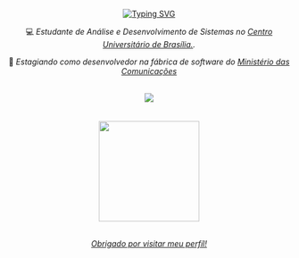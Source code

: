 <!-- ========== "TÍTULO" ========== -->
<p align="center">
  <a href="https://git.io/typing-svg">
    <img src="https://readme-typing-svg.herokuapp.com?font=Fira+Code&weight=300&pause=1000&color=FFFF00&center=true&vCenter=true&width=600&lines=Ol%C3%A1!+Sou+Luca+Cordella+%F0%9F%91%8B%F0%9F%8F%BC;Desenvolvedor+de+Software+%F0%9F%92%BB" 
         alt="Typing SVG"/>
  </a>
</p>

<!-- ========== APRESENTAÇÃO ========== -->
<div align="center">
  <p>💻<em> Estudante de Análise e Desenvolvimento de Sistemas no <a href="https://www.uniceub.br/" target="_blank">Centro Universitário de Brasília.</a>.</em></p>
  <p>💼<em> Estagiando como desenvolvedor na fábrica de software do <a href="https://www.gov.br/mcom/en" target="_blank">Ministério das Comunicações</a></em></p>
</div>

<br>

<!-- ========== CONTATO ========== -->
<div align="center">    
    <a href="https://www.linkedin.com/in/lucacordella" target="_blank"><img src="https://img.shields.io/badge/LinkedIn-0077B5?style=for-the-badge&logo=linkedin&logoColor=white" ></a>   
</div>

<br>
<br>

<!-- ========== ESTATÍSTICAS ========== -->
<div align="center">
    <a href="https://beacons.ai/LucaCordella"> 
    <img height="180em" src="https://github-readme-stats.vercel.app/api/top-langs/?username=LucaCordella&layout=compact&langs_counts=16&theme=dark"/>
</div>

<br>

<div align="center">
  <p><em> Obrigado por visitar meu perfíl!</em></p>
</div>
